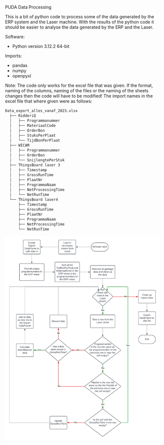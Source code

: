 PUDA Data Processing

This is a bit of python code to process some of the data generated by the ERP system and the Laser machine. With the results of the python code it should be easier to analyse the data generated by the ERP and the Laser.

Software:
- Python version 3.12.2 64-bit

Imports:
- pandas
- numpy
- openpyxl

Note:
The code only works for the excel file that was given. If the format, naming of the columns, naming of the files or the naming of the sheets changes then the code will have to be modified!
The import names in the excel file that where given were as follows:

```
Data_export_alles_vanaf_2023.xlsx
  ├── RidderiQ
  │   ├── Programmanummer
  │   ├── MateriaalCode
  │   ├── OrderBon
  │   ├── StuksPerPlaat
  │   └── TijdBonPerPlaat
  ├── WICAM
  │   ├── Programmanummer
  │   ├── OrderBon
  │   └── SnijlengtePerStuk
  ├── ThingsBoard laser 3
  │   ├── Timestamp
  │   ├── GrossRunTime
  │   ├── PlaatNr
  │   ├── ProgrammaNaam
  │   ├── NetProcessingTime
  │   └── NetRunTime
  └── ThingsBoard laser4
      ├── Timestamp
      ├── GrossRunTime
      ├── PlaatNr
      ├── ProgrammaNaam
      ├── NetProcessingTime
      └── NetRunTime
```

![alt text](https://github.com/Lectoraat-DB-S/PUDADataProcessing/blob/main/PudaDataProcessing.png)
